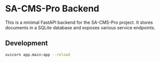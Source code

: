 # SA-CMS-Pro Backend

This is a minimal FastAPI backend for the SA-CMS-Pro project. It stores documents in a SQLite database and exposes various service endpoints.

## Development

```bash
uvicorn app.main:app --reload
```
